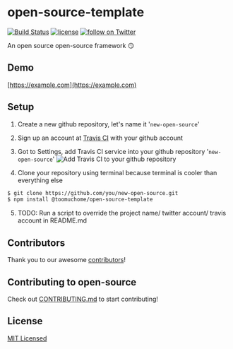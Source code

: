 # open-source-template

[![Build Status](https://travis-ci.org/toomuchome/open-source.svg?branch=master)](https://travis-ci.org/toomuchome/open-source)
[![license](https://img.shields.io/github/license/desktop/desktop.svg?style=flat-square)](https://github.com/toomuchome/open-source/blob/master/LICENSE)
<a href="https://twitter.com/intent/follow?screen_name=toomuchome"><img src="https://img.shields.io/twitter/follow/toomuchome.svg?style=social&logo=twitter&label=Follow" alt="follow on Twitter"></a>

An open source open-source framework 😏


## Demo

[https://example.com](https://example.com)


## Setup
1. Create a new github repository, let's name it '`new-open-source`'
2. Sign up an account at [Travis CI](https://travis-ci.org) with your github account
3. Got to Settings, add Travis CI service into your github repository '`new-open-source`'
  ![Add Travis CI to your github repository](https://github.com/toomuchome/open-source-template/blob/master/images/add-travis-ci.gif?raw=true)

4. Clone your repository using terminal because terminal is cooler than everything else
```bash
$ git clone https://github.com/you/new-open-source.git
$ npm install @toomuchome/open-source-template
```
5. TODO: Run a script to override the project name/ twitter account/ travis account in README.md


## Contributors

Thank you to our awesome [contributors](https://github.com/toomuchome/open-source/graphs/contributors)!


## Contributing to open-source

Check out [CONTRIBUTING.md](./CONTRIBUTING.md) to start contributing!


## License

[MIT Licensed](./LICENSE)

